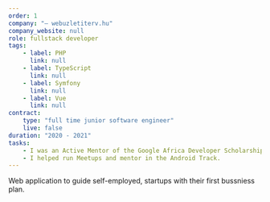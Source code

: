 ```yaml
---
order: 1
company: "— webuzletiterv.hu"
company_website: null
role: fullstack developer
tags: 
    - label: PHP
      link: null
    - label: TypeScript
      link: null
    - label: Symfony
      link: null
    - label: Vue
      link: null
contract:
    type: "full time junior software engineer"
    live: false
duration: "2020 - 2021"
tasks:
    - I was an Active Mentor of the Google Africa Developer Scholarship (GADS) program in Nairobi.
    - I helped run Meetups and mentor in the Android Track.
---
```

Web application to guide self-employed, startups with their first bussniess plan.